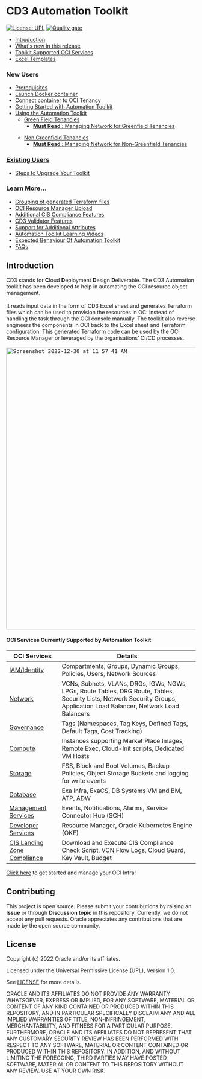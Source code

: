 # CD3 Automation Toolkit

[![License: UPL](https://img.shields.io/badge/license-UPL-green)](https://img.shields.io/badge/license-UPL-green) [![Quality gate](https://sonarcloud.io/api/project_badges/quality_gate?project=oracle-devrel_cd3-automation-toolkit)](https://sonarcloud.io/dashboard?id=oracle-devrel_cd3-automation-toolkit)



<ul>

  <li> <a href= "#introduction">Introduction</a></li>

  <li> <a href = "https://github.com/oracle-devrel/cd3-automation-toolkit/releases/tag/v10.2">What's new in this release</a></li>
  <li> <a href = "/cd3_automation_toolkit/documentation/user_guide/learn_more/CD3ExcelTabs.md">Toolkit Supported OCI Services</a></li>
  <li> <a href = "/cd3_automation_toolkit/documentation/user_guide/RunningAutomationToolkit.md#excel-sheet-templates">Excel Templates</a></li>
  
</ul>

### New Users

<ul>
  
  <li> <a href = "/cd3_automation_toolkit/documentation/user_guide/prerequisites.md">Prerequisites</a></li>
  <li> <a href = "/cd3_automation_toolkit/documentation/user_guide/Launch_Docker_container.md">Launch Docker container</a></li>
  <li> <a href = "/cd3_automation_toolkit/documentation/user_guide/Connect_container_to_OCI_Tenancy.md">Connect container to OCI Tenancy</a></li>
  <li> <a href = "/cd3_automation_toolkit/documentation/user_guide/RunningAutomationToolkit.md">Getting Started with Automation Toolkit</a></li>


  <li> <a href="/cd3_automation_toolkit/documentation/user_guide/Workflows.md">Using the Automation Toolkit</a>
  <ul>
  <li> <a href="/cd3_automation_toolkit/documentation/user_guide/GreenField.md">Green Field Tenancies</a>
    <ul>
      <li> <a href="/cd3_automation_toolkit/documentation/user_guide/NetworkingScenariosGF.md"</a><b> Must Read :</b> Managing Network for Greenfield Tenancies</li>
    </ul>
    </ul>
  </li>
  <ul>
  <li> <a href="/cd3_automation_toolkit/documentation/user_guide/NonGreenField.md">Non Greenfield Tenancies</a>
    <ul>
      <li><a href ="/cd3_automation_toolkit/documentation/user_guide/NetworkingScenariosNGF.md"</a><b> Must Read : </b> Managing Network for Non-Greenfield Tenancies</li>
    </ul>
  </ul>
  
  
 </ul>
 
 ### Existing Users

<ul>
 
  <li> <a href = "/cd3_automation_toolkit/documentation/user_guide/Upgrade_Toolkit.md">Steps to Upgrade Your Toolkit</a></li>
 
</ul> 

### Learn More...

<ul>

   <li> <a href = "/cd3_automation_toolkit/documentation/user_guide/RestructuringOutDirectory.md">Grouping of generated Terraform files</a></li>
   <li> <a href = "/cd3_automation_toolkit/documentation/user_guide/learn_more/ResourceManagerUpload.md">OCI Resource Manager Upload</a></li>
   <li> <a href = "/cd3_automation_toolkit/documentation/user_guide/learn_more/CISFeatures.md">Additional CIS Compliance Features</a></li>
   <li> <a href = "/cd3_automation_toolkit/documentation/user_guide/learn_more/SupportForCD3Validator.md">CD3 Validator Features</a></li>
 
   
   <li> <a href = "/cd3_automation_toolkit/documentation/user_guide/learn_more/SupportforAdditionalAttributes.md">Support for Additional Attributes</a></li>
   <li> <a href = "/cd3_automation_toolkit/documentation/user_guide/LearningVideos.md">Automation Toolkit Learning Videos</a></li>
   <li> <a href = "/cd3_automation_toolkit/documentation/user_guide/KnownBehaviour.md">Expected Behaviour Of Automation Toolkit</a></li>
   <li> <a href = "/cd3_automation_toolkit/documentation/user_guide/FAQ.md">FAQs</a></li>
 
</ul>
  


## Introduction
CD3 stands for <b>C</b>loud <b>D</b>eployment <b>D</b>esign <b>D</b>eliverable.
The CD3 Automation toolkit has been developed to help in automating the OCI resource object management. 
<br><br>
It reads input data in the form of CD3 Excel sheet and generates Terraform files which can be used to provision the resources in OCI instead of handling the task through the OCI console manually. The toolkit also reverse engineers the components in OCI back to the Excel sheet and Terraform configuration. This generated Terraform code can be used by the OCI Resource Manager or leveraged by the organisations’ CI/CD processes.
<br><br>
<kbd>
<img width="748" alt="Screenshot 2022-12-30 at 11 57 41 AM" src="https://user-images.githubusercontent.com/111430850/210614513-5d2e97a6-3c1e-4a2b-a793-3a1b6410c856.png">
</kbd>
<br>

#### OCI Services Currently Supported by Automation Toolkit

| OCI Services | Details |
| --------- | ----------- |
| [IAM/Identity](/cd3_automation_toolkit/documentation/user_guide/learn_more/CD3ExcelTabs.md#iamidentity) | Compartments, Groups, Dynamic Groups, Policies, Users, Network Sources |
| [Network](/cd3_automation_toolkit/documentation/user_guide/learn_more/CD3ExcelTabs.md#network) | VCNs, Subnets, VLANs, DRGs, IGWs, NGWs, LPGs, Route Tables, DRG Route, Tables, Security Lists, Network Security Groups, Application Load Balancer, Network Load Balancers |
| [Governance](/cd3_automation_toolkit/documentation/user_guide/learn_more/CD3ExcelTabs.md#governance) | Tags (Namespaces, Tag Keys, Defined Tags, Default Tags, Cost Tracking) |
| [Compute](/cd3_automation_toolkit/documentation/user_guide/learn_more/CD3ExcelTabs.md#compute) | Instances supporting Market Place Images, Remote Exec, Cloud-Init scripts, Dedicated VM Hosts |
| [Storage](/cd3_automation_toolkit/documentation/user_guide/learn_more/CD3ExcelTabs.md#storage) | FSS, Block and Boot Volumes, Backup Policies, Object Storage Buckets and logging for write events |
| [Database](/cd3_automation_toolkit/documentation/user_guide/learn_more/CD3ExcelTabs.md#database) | Exa Infra, ExaCS, DB Systems VM and BM, ATP, ADW |
| [Management Services](/cd3_automation_toolkit/documentation/user_guide/learn_more/CD3ExcelTabs.md#management-services) | Events, Notifications, Alarms, Service Connector Hub (SCH) |
| [Developer Services](/cd3_automation_toolkit/documentation/user_guide/learn_more/CD3ExcelTabs.md#developer-services) | Resource Manager, Oracle Kubernetes Engine (OKE) |
| [CIS Landing Zone Compliance](/cd3_automation_toolkit/documentation/user_guide/learn_more/CISFeatures.md#additional-cis-compliance-features) | Download and Execute CIS Compliance Check Script, VCN Flow Logs, Cloud Guard, Key Vault, Budget |


[Click here](/cd3_automation_toolkit/documentation/user_guide/prerequisites.md) to get started and manage your OCI Infra!

## Contributing
This project is open source.  Please submit your contributions by raising an <b>Issue</b> or through <b>Discussion topic</b> in this repository. Currently, we do not accept any pull requests. Oracle appreciates any contributions that are made by the open source community.

## License
Copyright (c) 2022 Oracle and/or its affiliates.

Licensed under the Universal Permissive License (UPL), Version 1.0.

See [LICENSE](LICENSE) for more details.

ORACLE AND ITS AFFILIATES DO NOT PROVIDE ANY WARRANTY WHATSOEVER, EXPRESS OR IMPLIED, FOR ANY SOFTWARE, MATERIAL OR CONTENT OF ANY KIND CONTAINED OR PRODUCED WITHIN THIS REPOSITORY, AND IN PARTICULAR SPECIFICALLY DISCLAIM ANY AND ALL IMPLIED WARRANTIES OF TITLE, NON-INFRINGEMENT, MERCHANTABILITY, AND FITNESS FOR A PARTICULAR PURPOSE.  FURTHERMORE, ORACLE AND ITS AFFILIATES DO NOT REPRESENT THAT ANY CUSTOMARY SECURITY REVIEW HAS BEEN PERFORMED WITH RESPECT TO ANY SOFTWARE, MATERIAL OR CONTENT CONTAINED OR PRODUCED WITHIN THIS REPOSITORY. IN ADDITION, AND WITHOUT LIMITING THE FOREGOING, THIRD PARTIES MAY HAVE POSTED SOFTWARE, MATERIAL OR CONTENT TO THIS REPOSITORY WITHOUT ANY REVIEW. USE AT YOUR OWN RISK.
